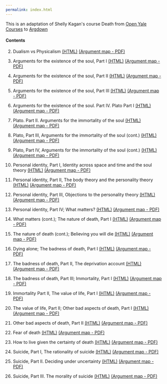 ```yaml
---
permalink: index.html
---
```



This is an adaptation of Shelly Kagan's course Death from [Open Yale Courses](https://oyc.yale.edu/death/phil-176) to [Argdown](https://argdown.org/)

#### Contents

2. Dualism vs Physicalism [(HTML)](https://htmlpreview.github.io/?https://raw.githubusercontent.com/antonostrovsky/open-yale-death-shelly-kagan/master/lectures/2.%20Dualism%20vs.%20Physicalism.html)  [(Argument map - PDF)](https://github.com/antonostrovsky/open-yale-death-shelly-kagan/raw/master/lectures/2.%20Dualism%20vs.%20Physicalism.pdf)

3. Arguments for the existence of the soul, Part I [(HTML)](https://htmlpreview.github.io/?https://raw.githubusercontent.com/antonostrovsky/open-yale-death-shelly-kagan/master/lectures/3.%20Arguments%20for%20the%20existence%20of%20the%20soul%2C%20Part%20I.html)  [(Argument map - PDF)](https://github.com/antonostrovsky/open-yale-death-shelly-kagan/raw/master/lectures/3.%20Arguments%20for%20the%20existence%20of%20the%20soul%2C%20Part%20I.pdf)

4. Arguments for the existence of the soul, Part II [(HTML)](https://htmlpreview.github.io/?https://github.com/antonostrovsky/open-yale-death-shelly-kagan/blob/master/lectures/4.%20Arguments%20for%20the%20existence%20of%20the%20soul%2C%20Part%20II.html)  [(Argument map - PDF)](https://github.com/antonostrovsky/open-yale-death-shelly-kagan/raw/master/lectures/4.%20Arguments%20for%20the%20existence%20of%20the%20soul%2C%20Part%20II.pdf)

5. Arguments for the existence of the soul, Part III [(HTML)](https://htmlpreview.github.io/?https://raw.githubusercontent.com/antonostrovsky/open-yale-death-shelly-kagan/master/lectures/5.%20Arguments%20for%20the%20existence%20of%20the%20soul%2C%20Part%20III.html)  [(Argument map - PDF)](https://github.com/antonostrovsky/open-yale-death-shelly-kagan/raw/master/lectures/5.%20Arguments%20for%20the%20existence%20of%20the%20soul%2C%20Part%20III.pdf)

6. Arguments for the existence of the soul. Part IV. Plato Part I [(HTML)](https://htmlpreview.github.io/?https://raw.githubusercontent.com/antonostrovsky/open-yale-death-shelly-kagan/master/lectures/6.%20Arguments%20for%20the%20existence%20of%20the%20soul%2C%20Part%20IV%2C%20Plato%2C%20Part%20I.html)  [(Argument map - PDF)](https://github.com/antonostrovsky/open-yale-death-shelly-kagan/raw/master/lectures/6.%20Arguments%20for%20the%20existence%20of%20the%20soul%2C%20Part%20IV%2C%20Plato%2C%20Part%20I.pdf)

7. Plato. Part II. Arguments for the immortality of the soul [(HTML)](https://htmlpreview.github.io/?https://raw.githubusercontent.com/antonostrovsky/open-yale-death-shelly-kagan/master/lectures/7.%20Plato%2C%20Part%20II%2C%20Arguments%20for%20the%20immortality%20of%20the%20soul.html)  [(Argument map - PDF)](https://github.com/antonostrovsky/open-yale-death-shelly-kagan/raw/master/lectures/7.%20Plato%2C%20Part%20II%2C%20Arguments%20for%20the%20immortality%20of%20the%20soul.pdf)

8. Plato, Part III, Arguments for the immortality of the soul (cont.) [(HTML)](https://htmlpreview.github.io/?https://raw.githubusercontent.com/antonostrovsky/open-yale-death-shelly-kagan/master/lectures/8.%20Plato%2C%20Part%20III%20Arguments%20for%20the%20immortality%20of%20the%20soul%20(cont.).html)  [(Argument map - PDF)](https://github.com/antonostrovsky/open-yale-death-shelly-kagan/raw/master/lectures/8.%20Plato%2C%20Part%20III%20Arguments%20for%20the%20immortality%20of%20the%20soul%20(cont.).pdf)

9. Plato, Part IV, Arguments for the immortality of the soul (cont.) [(HTML)](https://htmlpreview.github.io/?https://raw.githubusercontent.com/antonostrovsky/open-yale-death-shelly-kagan/master/lectures/9.%20Plato%2C%20Part%20IV%2C%20Arguments%20for%20the%20immortality%20of%20the%20soul%20(cont.).html)  [(Argument map - PDF)](https://github.com/antonostrovsky/open-yale-death-shelly-kagan/raw/master/lectures/9.%20Plato%2C%20Part%20IV%2C%20Arguments%20for%20the%20immortality%20of%20the%20soul%20(cont.).pdf)

10. Personal identity, Part I, Identity across space and time and the soul theory [(HTML)](http://htmlpreview.github.io/?https://raw.githubusercontent.com/antonostrovsky/open-yale-death-shelly-kagan/master/lectures/10.%20Personal%20identity%2C%20Part%20I%2C%20Identity%20across%20space%20and%20time%20and%20the%20soul%20theory.html)  [(Argument map - PDF)](https://github.com/antonostrovsky/open-yale-death-shelly-kagan/raw/master/lectures/10.%20Personal%20identity%2C%20Part%20I%2C%20Identity%20across%20space%20and%20time%20and%20the%20soul%20theory.pdf)


11. Personal identity, Part II, The body theory and the personality theory [(HTML)](http://htmlpreview.github.io/?https://raw.githubusercontent.com/antonostrovsky/open-yale-death-shelly-kagan/master/lectures/11.%20Personal%20identity%2C%20Part%20II%2C%20The%20body%20theory%20and%20the%20personality%20theory.html)  [(Argument map - PDF)](https://github.com/antonostrovsky/open-yale-death-shelly-kagan/raw/master/lectures/11.%20Personal%20identity%2C%20Part%20II%2C%20The%20body%20theory%20and%20the%20personality%20theory.pdf)


12. Personal identity, Part III, Objections to the personality theory [(HTML)](http://htmlpreview.github.io/?https://raw.githubusercontent.com/antonostrovsky/open-yale-death-shelly-kagan/master/lectures/12.%20Personal%20identity%2C%20Part%20III%2C%20Objections%20to%20the%20personality%20theory.html)  [(Argument map - PDF)](https://github.com/antonostrovsky/open-yale-death-shelly-kagan/raw/master/lectures/12.%20Personal%20identity%2C%20Part%20III%2C%20Objections%20to%20the%20personality%20theory.pdf)


13. Personal identity, Part IV; What matters? [(HTML)](http://htmlpreview.github.io/?https://raw.githubusercontent.com/antonostrovsky/open-yale-death-shelly-kagan/master/lectures/13.%20Personal%20identity%2C%20Part%20IV%2C%20What%20matters.html)  [(Argument map - PDF)](https://github.com/antonostrovsky/open-yale-death-shelly-kagan/raw/master/lectures/13.%20Personal%20identity%2C%20Part%20IV%2C%20What%20matters.pdf)


14. What matters (cont.); The nature of death, Part I [(HTML)](http://htmlpreview.github.io/?https://raw.githubusercontent.com/antonostrovsky/open-yale-death-shelly-kagan/master/lectures/14.%20What%20matters%20(cont.)%2C%20The%20nature%20of%20death%2C%20Part%20I.html)  [(Argument map - PDF)](https://github.com/antonostrovsky/open-yale-death-shelly-kagan/raw/master/lectures/14.%20What%20matters%20(cont.)%2C%20The%20nature%20of%20death%2C%20Part%20I.pdf)


15. The nature of death (cont.); Believing you will die [(HTML)](http://htmlpreview.github.io/?https://raw.githubusercontent.com/antonostrovsky/open-yale-death-shelly-kagan/master/lectures/15.%20The%20nature%20of%20death%20(cont.).%20Believing%20you%20will%20die.html)  [(Argument map - PDF)](https://github.com/antonostrovsky/open-yale-death-shelly-kagan/raw/master/lectures/15.%20The%20nature%20of%20death%20(cont.).%20Believing%20you%20will%20die.pdf)

16. Dying alone; The badness of death, Part I [(HTML)](http://htmlpreview.github.io/?https://raw.githubusercontent.com/antonostrovsky/open-yale-death-shelly-kagan/master/lectures/16.%20Dying%20alone%2C%20The%20badness%20of%20death%2C%20Part%20I.html)  [(Argument map - PDF)](https://github.com/antonostrovsky/open-yale-death-shelly-kagan/raw/master/lectures/16.%20Dying%20alone%2C%20The%20badness%20of%20death%2C%20Part%20I.pdf)


17. The badness of death, Part II, The deprivation account [(HTML)](http://htmlpreview.github.io/?https://raw.githubusercontent.com/antonostrovsky/open-yale-death-shelly-kagan/master/lectures/17.%20The%20badness%20of%20death%2C%20Part%20II%2C%20The%20deprivation%20account.html)  [(Argument map - PDF)](https://github.com/antonostrovsky/open-yale-death-shelly-kagan/raw/master/lectures/17.%20The%20badness%20of%20death%2C%20Part%20II%2C%20The%20deprivation%20account.pdf)


18. The badness of death, Part III; Immortality, Part I [(HTML)](http://htmlpreview.github.io/?https://raw.githubusercontent.com/antonostrovsky/open-yale-death-shelly-kagan/master/lectures/18.%20The%20badness%20of%20death%2C%20Part%20III.%20Immortality%2C%20Part%20I.html)  [(Argument map - PDF)](https://github.com/antonostrovsky/open-yale-death-shelly-kagan/raw/master/lectures/18.%20The%20badness%20of%20death%2C%20Part%20III.%20Immortality%2C%20Part%20I.pdf)


19. Immortality Part II, The value of life, Part I [(HTML)](http://htmlpreview.github.io/?https://raw.githubusercontent.com/antonostrovsky/open-yale-death-shelly-kagan/master/lectures/19.%20Immortality%20Part%20II%2C%20The%20value%20of%20life%2C%20Part%20I.html)  [(Argument map - PDF)](https://github.com/antonostrovsky/open-yale-death-shelly-kagan/raw/master/lectures/19.%20Immortality%20Part%20II%2C%20The%20value%20of%20life%2C%20Part%20I.pdf)


20. The value of life, Part II; Other bad aspects of death, Part I [(HTML)](http://htmlpreview.github.io/?https://raw.githubusercontent.com/antonostrovsky/open-yale-death-shelly-kagan/master/lectures/20.%20The%20value%20of%20life%2C%20Part%20II%2C%20Other%20bad%20aspects%20of%20death%2C%20Part%20I.html)  [(Argument map - PDF)](https://github.com/antonostrovsky/open-yale-death-shelly-kagan/raw/master/lectures/20.%20The%20value%20of%20life%2C%20Part%20II%2C%20Other%20bad%20aspects%20of%20death%2C%20Part%20I.pdf)


21. Other bad aspects of death, Part II [(HTML)](http://htmlpreview.github.io/?https://raw.githubusercontent.com/antonostrovsky/open-yale-death-shelly-kagan/master/lectures/21.%20Other%20bad%20aspects%20of%20death%2C%20Part%20II.html)  [(Argument map - PDF)](https://github.com/antonostrovsky/open-yale-death-shelly-kagan/raw/master/lectures/21.%20Other%20bad%20aspects%20of%20death%2C%20Part%20II.pdf)

22. Fear of death [(HTML)](http://htmlpreview.github.io/?https://raw.githubusercontent.com/antonostrovsky/open-yale-death-shelly-kagan/master/lectures/22.%20Fear%20of%20death.html)  [(Argument map - PDF)](https://github.com/antonostrovsky/open-yale-death-shelly-kagan/raw/master/lectures/22.%20Fear%20of%20death.pdf)

23. How to live given the certainty of death [(HTML)](http://htmlpreview.github.io/?https://raw.githubusercontent.com/antonostrovsky/open-yale-death-shelly-kagan/master/lectures/23.%20How%20to%20live%20given%20the%20certainty%20of%20death.html)  [(Argument map - PDF)](https://github.com/antonostrovsky/open-yale-death-shelly-kagan/raw/master/lectures/23.%20How%20to%20live%20given%20the%20certainty%20of%20death.pdf)

24. Suicide, Part I, The rationality of suicide [(HTML)](http://htmlpreview.github.io/?https://raw.githubusercontent.com/antonostrovsky/open-yale-death-shelly-kagan/master/lectures/24.%20Suicide%2C%20Part%20I%2C%20The%20rationality%20of%20suicide.html)  [(Argument map - PDF)](https://github.com/antonostrovsky/open-yale-death-shelly-kagan/raw/master/lectures/24.%20Suicide%2C%20Part%20I%2C%20The%20rationality%20of%20suicide.pdf)


25. Suicide, Part II. Deciding under uncertainty [(HTML)](http://htmlpreview.github.io/?https://raw.githubusercontent.com/antonostrovsky/open-yale-death-shelly-kagan/master/lectures/25.%20Suicide%2C%20Part%20II.%20Deciding%20under%20uncertainty.html)  [(Argument map - PDF)](https://github.com/antonostrovsky/open-yale-death-shelly-kagan/raw/master/lectures/25.%20Suicide%2C%20Part%20II.%20Deciding%20under%20uncertainty.pdf)


26. Suicide, Part III. The morality of suicide [(HTML)](http://htmlpreview.github.io/?https://raw.githubusercontent.com/antonostrovsky/open-yale-death-shelly-kagan/master/lectures/26.%20Suicide%2C%20Part%20III.%20The%20morality%20of%20suicide%20and%20course%20conclusion.html)  [(Argument map - PDF)](https://github.com/antonostrovsky/open-yale-death-shelly-kagan/raw/master/lectures/26.%20Suicide%2C%20Part%20III.%20The%20morality%20of%20suicide%20and%20course%20conclusion.pdf)
